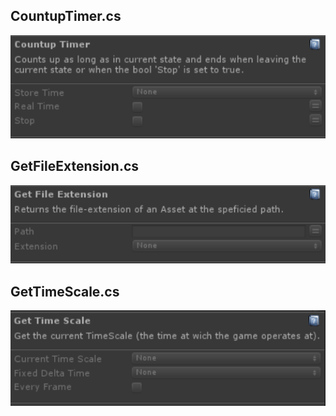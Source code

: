 ## CountupTimer.cs
![Image](/Screenshots/Actions/CountupTimer_Info.png)

## GetFileExtension.cs
![Image](/Screenshots/Actions/GetFileExtension_Info.png)

## GetTimeScale.cs
![Image](/Screenshots/Actions/GetTimeScale_Info.png)

